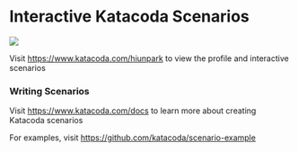 # Interactive Katacoda Scenarios

[![](http://shields.katacoda.com/katacoda/hiunpark/count.svg)](https://www.katacoda.com/hiunpark "Get your profile on Katacoda.com")

Visit https://www.katacoda.com/hiunpark to view the profile and interactive scenarios

### Writing Scenarios
Visit https://www.katacoda.com/docs to learn more about creating Katacoda scenarios

For examples, visit https://github.com/katacoda/scenario-example
